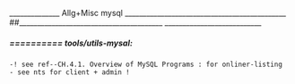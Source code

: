 ______________ Allg+Misc mysql _____________________________________________
##________________________________________  ___________________________


#####  ==========  tools/utils-mysal:
	-! see ref--CH.4.1. Overview of MySQL Programs : for onliner-listing
	- see nts for client + admin !
